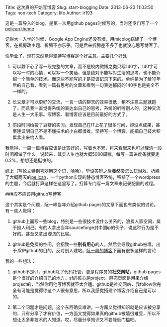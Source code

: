 Title: 这次真的开始写博客
Slug: start-blogging
Date: 2013-06-23 11:03:50
Tags: non-tech
Category: life
Author: ir193


这是一篇导入的blog，是第一次用github pages时候写的，当时还专门写了一个[pelican theme](https://github.com/ir193/Responsive-Pelican)

<!--more-->

记得大一入学的时候，Google App Engine还没有墙，用micolog搭建了一个博客，在机房改主题、折腾不亦乐乎。可是后来折腾差不多了也就没心思写博客了。

快毕业了，现在忽然觉得坚持写博客是个好主意。主要几个好处

1. 可以静下心了写一段完整的文章，而不是校内微博之类只写140字，140字可以写一时的心情，可以写一个笑话，但是绝对不能写对生活的思考，也不能介绍一个简单的技术。而这些不能写的才是应该记录下来的。单纯是为了给10年后的自己看，看到一篇有思考的文章和看到一句表达郁闷的140字也是完全不一样的。

2. 长文章才可以更好的交流，一言一语的聊天的效率很低，稍不注意主题就跑了。而且我一直觉得系统的表达出自己的思考，系统的听听别人的，这种交流是人生一大乐事。写博客、看博客应该是目前最好的方式了。

3. 前段时间给投了豆瓣的实习。发现自己在IT上花了很多时间，却没点成果，甚至连证明自己不是不懂技术的小白都很难。坚持写一个博客，能把自己技术积累拿出来给人看。

我觉得，一周一篇博客应该是比较好的，写着也不累，将来看起来也可以理清一段时间都做了什么。说起来，其实人生也就大概5000周嘛，每写一篇进度条就要走0.2%，想想还是挺快的。

综上（写论文特别喜欢用这个词，哈哈），毕设答辩之后**竟然**没怎么玩游戏，折腾了大概两天的[pelican](http://getpelican.com)，一个python实现的静态博客系统，移植了一个wordpress的主题，今后就打算这样在这里写了。打算专门写一篇文章来记录配置的过程。

###应不应该用github写博客

这个其实是个问题，阮一峰当年介绍github pages的文章下面也有类似的讨论。有一些人觉得：

1. github上面写一些blog，特别是一些很技术没什么关系的，浪费人家空间，属于损人利己。有的人拿出当年sourceforge封中国ip的例子，说这种行为是不好的。甚至又拿出*蝗虫*的比喻。

2. github是免费的空间，会招致一些**别有用心**的人，然后会导致github被墙，出于*保护*github的目的，反对别人建站。[阮一峰的博客](http://www.ruanyifeng.com/blog/2012/08/blogging_with_jekyll.html)下面有很多这样的言论

我的一些想法：

1. github不是sf，github除了代码托管，更是程序员的**社交网站**，github pages是个很好的介绍自己的地方。sf的核心是project，静态页面是用来介绍project的，当然你用他写博客就不太合适。github是社交网站，我follow你完全有可能是觉得你这个人很有意思，所以我感觉搭建个博客介绍自己是可以的。

2. 第二个问题才是问题。这个东西确实难讲。一方面又觉得知识就是应该被分享的，只有分享了才有价值，一方面又觉得如果真的github被墙很难受，所以不想让太多非技术的人知道。哎，尽量分享知识又不要降低门槛吧。


